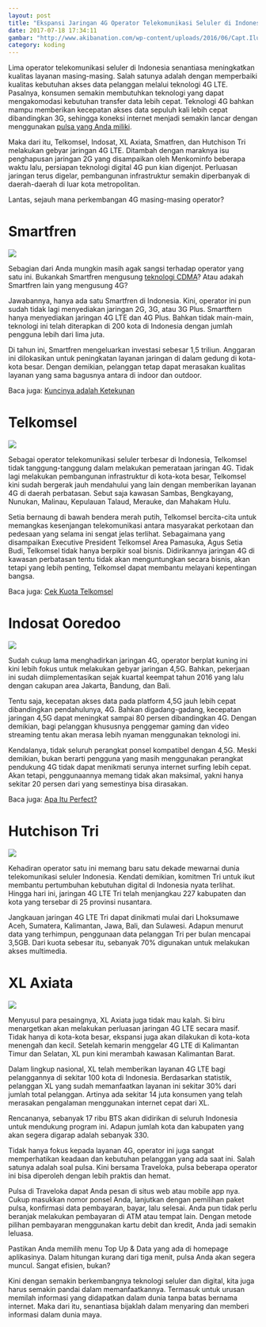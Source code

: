 ```yaml
---
layout: post
title: "Ekspansi Jaringan 4G Operator Telekomunikasi Seluler di Indonesia"
date: 2017-07-18 17:34:11
gambar: "http://www.akibanation.com/wp-content/uploads/2016/06/Capt.Ilustrasi-Smartphone-Jepang-Dalam-Dunia-Anime.jpg"
category: koding
---
```


Lima operator telekomunikasi seluler di Indonesia senantiasa meningkatkan kualitas layanan masing-masing. Salah satunya adalah dengan memperbaiki kualitas kebutuhan akses data pelanggan melalui teknologi 4G LTE. Pasalnya, konsumen semakin membutuhkan teknologi yang dapat mengakomodasi kebutuhan transfer data lebih cepat. Teknologi 4G bahkan mampu memberikan kecepatan akses data sepuluh kali lebih cepat dibandingkan 3G, sehingga koneksi internet menjadi semakin lancar dengan menggunakan [pulsa yang Anda miliki](https://www.traveloka.com/connectivity).

Maka dari itu, Telkomsel, Indosat, XL Axiata, Smatfren, dan Hutchison Tri melakukan gebyar jaringan 4G LTE. Ditambah dengan maraknya isu penghapusan jaringan 2G yang disampaikan oleh Menkominfo beberapa waktu lalu, persiapan teknologi digital 4G pun kian digenjot. Perluasan jaringan terus digelar, pembangunan infrastruktur semakin diperbanyak di daerah-daerah di luar kota metropolitan.

Lantas, sejauh mana perkembangan 4G masing-masing operator?

# Smartfren

![](https://s9.postimg.org/r6etceidr/Picture1.png)

Sebagian dari Anda mungkin masih agak sangsi terhadap operator yang satu ini. Bukankah Smartfren mengusung [teknologi CDMA](https://id.wikipedia.org/wiki/CDMA)? Atau adakah Smartfren lain yang mengusung 4G?

Jawabannya, hanya ada satu Smartfren di Indonesia. Kini, operator ini pun sudah tidak lagi menyediakan jaringan 2G, 3G, atau 3G Plus. Smartftern hanya menyediakan jaringan 4G LTE dan 4G Plus. Bahkan tidak main-main, teknologi ini telah diterapkan di 200 kota di Indonesia dengan jumlah pengguna lebih dari lima juta.

Di tahun ini, Smartfren mengeluarkan investasi sebesar 1,5 triliun. Anggaran ini dilokasikan untuk peningkatan layanan jaringan di dalam gedung di kota-kota besar. Dengan demikian, pelanggan tetap dapat merasakan kualitas layanan yang sama bagusnya antara di indoor dan outdoor.

Baca juga: [Kuncinya adalah Ketekunan](/2017/07/17/kuncinya-adalah-ketekunan.html)

# Telkomsel

![](https://s9.postimg.org/62y8bnugf/Picture2.png)

Sebagai operator telekomunikasi seluler terbesar di Indonesia, Telkomsel tidak tanggung-tanggung dalam melakukan pemerataan jaringan 4G. Tidak lagi melakukan pembangunan infrastruktur di kota-kota besar, Telkomsel kini sudah bergerak jauh mendahului yang lain dengan memberikan layanan 4G di daerah perbatasan. Sebut saja kawasan Sambas, Bengkayang, Nunukan, Malinau, Kepulauan Talaud, Merauke, dan Mahakam Hulu.

Setia bernaung di bawah bendera merah putih, Telkomsel bercita-cita untuk memangkas kesenjangan telekomunikasi antara masyarakat perkotaan dan pedesaan yang selama ini sengat jelas terlihat. Sebagaimana yang disampaikan Executive President Telkomsel Area Pamasuka, Agus Setia Budi, Telkomsel tidak hanya berpikir soal bisnis. Didirikannya jaringan 4G di kawasan perbatasan tentu tidak akan menguntungkan secara bisnis, akan tetapi yang lebih penting, Telkomsel dapat membantu melayani kepentingan bangsa. 

Baca juga: [Cek Kuota Telkomsel](/2017/06/07/kode-telkomsel-untuk-cek-kuota-sisa-paket-internet.html)

# Indosat Ooredoo

![](https://s9.postimg.org/bctx68ztr/Picture3.png)

Sudah cukup lama menghadirkan jaringan 4G, operator berplat kuning ini kini lebih fokus untuk melakukan gebyar jaringan 4,5G. Bahkan, pekerjaan ini sudah diimplementasikan sejak kuartal keempat tahun 2016 yang lalu dengan cakupan area Jakarta, Bandung, dan Bali.

Tentu saja, kecepatan akses data pada platform 4,5G jauh lebih cepat dibandingkan pendahulunya, 4G. Bahkan digadang-gadang, kecepatan jaringan 4,5G dapat meningkat sampai 80 persen dibandingkan 4G. Dengan demikian, bagi pelanggan khususnya penggemar gaming dan video streaming tentu akan merasa lebih nyaman menggunakan teknologi ini.

Kendalanya, tidak seluruh perangkat ponsel kompatibel dengan 4,5G. Meski demikian, bukan berarti pengguna yang masih menggunakan perangkat pendukung 4G tidak dapat menikmati serunya internet surfing lebih cepat. Akan tetapi, penggunaannya memang tidak akan maksimal, yakni hanya sekitar 20 persen dari yang semestinya bisa dirasakan.

Baca juga: [Apa Itu Perfect?](/2017/06/25/apa-itu-perfect.html)

# Hutchison Tri

![](https://s2.postimg.org/c7byd7yex/Picture4.png)

Kehadiran operator satu ini memang baru satu dekade mewarnai dunia telekomunikasi seluler Indonesia. Kendati demikian, komitmen Tri untuk ikut membantu pertumbuhan kebutuhan digital di Indonesia nyata terlihat. Hingga hari ini, jaringan 4G LTE Tri telah menjangkau 227 kabupaten dan kota yang tersebar di 25 provinsi nusantara. 

Jangkauan jaringan 4G LTE Tri dapat dinikmati mulai dari Lhoksumawe Aceh, Sumatera, Kalimantan, Jawa, Bali, dan Sulawesi. Adapun menurut data yang terhimpun, penggunaan data pelanggan Tri per bulan mencapai 3,5GB. Dari kuota sebesar itu, sebanyak 70% digunakan untuk melakukan akses multimedia.

# XL Axiata

![](https://s13.postimg.org/wkmlv12x3/Picture1b.png)

Menyusul para pesaingnya, XL Axiata juga tidak mau kalah. Si biru menargetkan akan melakukan perluasan jaringan 4G LTE secara masif. Tidak hanya di kota-kota besar, ekspansi juga akan dilakukan di kota-kota menengah dan kecil. Setelah kemarin menggelar 4G LTE di Kalimantan Timur dan Selatan, XL pun kini merambah kawasan Kalimantan Barat.

Dalam lingkup nasional, XL telah memberikan layanan 4G LTE bagi pelanggannya di sekitar 100 kota di Indonesia. Berdasarkan statistik, pelanggan XL yang sudah memanfaatkan layanan ini sekitar 30% dari jumlah total pelanggan. Artinya ada sekitar 14 juta konsumen yang telah merasakan pengalaman menggunakan internet cepat dari XL.

Rencananya, sebanyak 17 ribu BTS akan didirikan di seluruh Indonesia untuk mendukung program ini. Adapun jumlah kota dan kabupaten yang akan segera digarap adalah sebanyak 330.

Tidak hanya fokus kepada layanan 4G, operator ini juga sangat memperhatikan keadaan dan kebutuhan pelanggan yang ada saat ini. Salah satunya adalah soal pulsa. Kini bersama Traveloka, pulsa beberapa operator ini bisa diperoleh dengan lebih praktis dan hemat.

Pulsa di Traveloka dapat Anda pesan di situs web atau mobile app nya. Cukup masukkan nomor ponsel Anda, lanjutkan dengan pemilihan paket pulsa, konfirmasi data pembayaran, bayar, lalu selesai. Anda pun tidak perlu beranjak melakukan pembayaran di ATM atau tempat lain. Dengan metode pilihan pembayaran menggunakan kartu debit dan kredit, Anda jadi semakin leluasa.

Pastikan Anda memilih menu Top Up & Data yang ada di homepage aplikasinya. Dalam hitungan kurang dari tiga menit, pulsa Anda akan segera muncul. Sangat efisien, bukan?

Kini dengan semakin berkembangnya teknologi seluler dan digital, kita juga harus semakin pandai dalam memanfaatkannya. Termasuk untuk urusan memilah informasi yang didapatkan dalam dunia tanpa batas bernama internet. Maka dari itu, senantiasa bijaklah dalam menyaring dan memberi informasi dalam dunia maya.